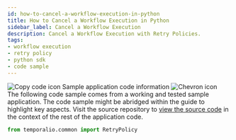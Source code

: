 ```yaml
---
id: how-to-cancel-a-workflow-execution-in-python
title: How to Cancel a Workflow Execution in Python
sidebar_label: Cancel a Workflow Execution
description: Cancel a Workflow Execution with Retry Policies.
tags:
- workflow execution
- retry policy
- python sdk
- code sample
---
```


<!-- DO NOT EDIT THIS FILE DIRECTLY.
THIS FILE IS GENERATED from https://github.com/temporalio/documentation-samples-python/blob/main/workflow_failures/workflow_dacx.py. -->

<div class="copycode-notice-container"><div class="copycode-notice"><img data-style="copycode-icon" src="/icons/copycode.png" alt="Copy code icon" /> Sample application code information <img id="i-id-1853027634" data-event="clickable-copycode-info" data-style="chevron-icon" src="/icons/chevron.png" alt="Chevron icon" /></div><div id="copycode-info-id-1853027634" class="copycode-info">The following code sample comes from a working and tested sample application. The code sample might be abridged within the guide to highlight key aspects. Visit the source repository to <a href="https://github.com/temporalio/documentation-samples-python/blob/main/workflow_failures/workflow_dacx.py">view the source code</a> in the context of the rest of the application code.</div></div>

```python
from temporalio.common import RetryPolicy
```
